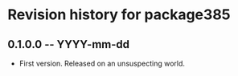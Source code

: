 # Revision history for package385

## 0.1.0.0 -- YYYY-mm-dd

* First version. Released on an unsuspecting world.
